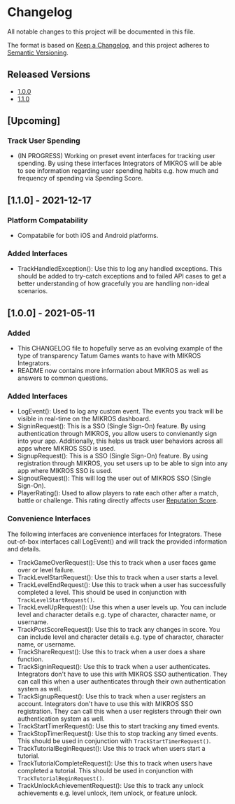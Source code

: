 # Changelog

All notable changes to this project will be documented in this file.

The format is based on [Keep a Changelog](https://keepachangelog.com/en/1.0.0/),
and this project adheres to [Semantic Versioning](https://semver.org/spec/v2.0.0.html).

## Released Versions

* [1.0.0](#1.0.0)
* [1.1.0](#1.1.0)

## [Upcoming]

### Track User Spending 

- (IN PROGRESS) Working on preset event interfaces for tracking user spending. By 
  using these interfaces Integrators of MIKROS will be able to see information regarding 
  user spending habits e.g. how much and frequency of spending via Spending Score.
  
<a name="1.1.0"></a>
## [1.1.0] - 2021-12-17

### Platform Compatability

- Compatabile for both iOS and Android platforms.

### Added Interfaces

- TrackHandledException(): Use this to log any handled exceptions. This should be added to try-catch exceptions 
  and to failed API cases to get a better understanding of how gracefully you are handling non-ideal scenarios.

<a name="1.0.0"></a>
## [1.0.0] - 2021-05-11

### Added

- This CHANGELOG file to hopefully serve as an evolving example of the type
  of transparency Tatum Games wants to have with MIKROS Integrators.
- README now contains more information about MIKROS as well as answers to common questions.

### Added Interfaces

- LogEvent(): Used to log any custom event. The events you track will be visible in real-time
  on the MIKROS dashboard.
- SigninRequest(): This is a SSO (Single Sign-On) feature. By using authentication through 
  MIKROS, you allow users to convienantly sign into your app. Additionally, this helps us
  track user behaviors across all apps where MIKROS SSO is used.
- SignupRequest(): This is a SSO (Single Sign-On) feature. By using registration through 
  MIKROS, you set users up to be able to sign into any app where MIKROS SSO is used.
- SignoutRequest(): This will log the user out of MIKROS SSO (Single Sign-On).
- PlayerRating(): Used to allow players to rate each other after a match, battle or challenge.
  This rating directly affects user [Reputation Score](https://developer.tatumgames.com/documentation/scores#reputation-score).

### Convenience Interfaces

The following interfaces are convenience interfaces for Integrators. These out-of-box interfaces 
call LogEvent() and will track the provided information and details.

- TrackGameOverRequest(): Use this to track when a user faces game over or level failure.
- TrackLevelStartRequest(): Use this to track when a user starts a level.
- TrackLevelEndRequest(): Use this to track when a user has successfully completed a level. This should be used in 
  conjunction with `TrackLevelStartRequest()`.
- TrackLevelUpRequest(): Use this when a user levels up. You can include level and character
  details e.g. type of character, character name, or username.
- TrackPostScoreRequest(): Use this to track any changes in score. You can include level and character
  details e.g. type of character, character name, or username.
- TrackShareRequest(): Use this to track when a user does a share function.
- TrackSigninRequest(): Use this to track when a user authenticates. Integrators don't have to use
  this with MIKROS SSO authentication. They can call this when a user authenticates through
  their own authentication system as well.
- TrackSignupRequest(): Use this to track when a user registers an account. Integrators don't have
  to use this with MIKROS SSO registration. They can call this when a user registers through
  their own authentication system as well.
- TrackStartTimerRequest(): Use this to start tracking any timed events.
- TrackStopTimerRequest(): Use this to stop tracking any timed events. This should be used in conjunction
  with `TrackStartTimerRequest()`.
- TrackTutorialBeginRequest(): Use this to track when users start a tutorial.
- TrackTutorialCompleteRequest(): Use this to track when users have completed a tutorial. This should be used in
  conjunction with `TrackTutorialBeginRequest()`.
- TrackUnlockAchievementRequest(): Use this to track any unlock achievements e.g. level unlock, item
  unlock, or feature unlock.
